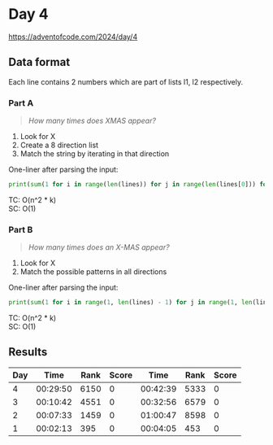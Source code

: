 # Day 4

https://adventofcode.com/2024/day/4

## Data format

Each line contains 2 numbers which are part of lists l1, l2 respectively.

### Part A

> _How many times does XMAS appear?_

1. Look for X
2. Create a 8 direction list
3. Match the string by iterating in that direction

One-liner after parsing the input:

```python
print(sum(1 for i in range(len(lines)) for j in range(len(lines[0])) for mi, mj in [(1, 0), (-1, 0), (0, 1), (0, -1), (1, -1), (1, 1), (-1, 1), (-1, -1)] if all(0 <= i + mi * k < len(lines) and 0 <= j + mj * k < len(lines[0]) and lines[i + mi * k][j + mj * k] == "XMAS"[k] for k in range(len("XMAS")))))
```

TC: O(n^2 \* k)\
SC: O(1)

### Part B

> _How many times does an X-MAS appear?_

1. Look for X
2. Match the possible patterns in all directions

One-liner after parsing the input:

```python
print(sum(1 for i in range(1, len(lines) - 1) for j in range(1, len(lines[0]) - 1) if lines[i][j] == "A" and "".join([lines[i + x][j + y] for x, y in [(-1, -1), (-1, 1), (1, 1), (1, -1)]]) in ["MSSM", "MMSS", "SSMM", "SMMS"]))
```

TC: O(n^2 \* k)\
SC: O(1)

## Results

| Day | Time     | Rank | Score | Time     | Rank | Score |
| --- | -------- | ---- | ----- | -------- | ---- | ----- |
| 4   | 00:29:50 | 6150 | 0     | 00:42:39 | 5333 | 0     |
| 3   | 00:10:42 | 4551 | 0     | 00:32:56 | 6579 | 0     |
| 2   | 00:07:33 | 1459 | 0     | 01:00:47 | 8598 | 0     |
| 1   | 00:02:13 | 395  | 0     | 00:04:05 | 453  | 0     |
